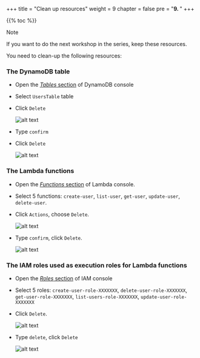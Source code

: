 +++
title = "Clean up resources"
weight = 9
chapter = false
pre = "<b>9. </b>"
+++

{{% toc %}}

> [!NOTE]
> If you want to do the next workshop in the series, keep these resources.

<!-- TODO: link to next workshop -->

You need to clean-up the following resources:

### The **DynamoDB table**

- Open the [_Tables_ section](https://console.aws.amazon.com/dynamodbv2/home?#tables) of DynamoDB console
- Select `UsersTable` table
- Click `Delete`

  ![alt text](/images/workshop-1/cleanup-dynamodb--resources.jpg)

- Type `confirm`
- Click `Delete`

  ![alt text](/images/workshop-1/cleanup-dynamodb--confirm.jpg)

### The **Lambda functions**

- Open the [_Functions_ section](https://console.aws.amazon.com/lambda/home#/functions) of Lambda console.
- Select 5 functions: `create-user`, `list-user`, `get-user`, `update-user`, `delete-user`.
- Click `Actions`, choose `Delete`.

  ![alt text](/images/workshop-1/cleanup-lambda--resources.jpg)

- Type `confirm`, click `Delete`.

  ![alt text](/images/workshop-1/cleanup-lambda--confirm.jpg)

### The **IAM roles** used as execution roles for Lambda functions

- Open the [_Roles_ section](https://console.aws.amazon.com/iam/home#/roles) of IAM console
- Select 5 roles: `create-user-role-XXXXXXX`, `delete-user-role-XXXXXXX`, `get-user-role-XXXXXXX`, `list-users-role-XXXXXXX`, `update-user-role-XXXXXXX`
- Click `Delete`.

  ![alt text](/images/workshop-1/cleanup-iam-role--resources.jpg)

- Type `delete`, click `Delete`

  ![alt text](/images/workshop-1/cleanup-iam-role--confirm.jpg)
